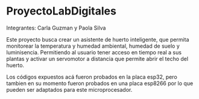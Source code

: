 # ProyectoLabDigitales

Integrantes: Carla Guzman y Paola Silva


Este proyecto busca crear un asistente de huerto inteligente, que permita monitorear la temperatura y humedad ambiental, humedad de suelo y luminisencia. Permitiendo al usuario tener acceso en tiempo real a sus plantas y activar un servomotor a distancia que permite abrir el techo del huerto.

Los códigos expuestos acá fueron probados en la placa esp32, pero tambien en su momento fueron probados en una placa esp8266 por lo que pueden ser adaptados para este microprocesador.
